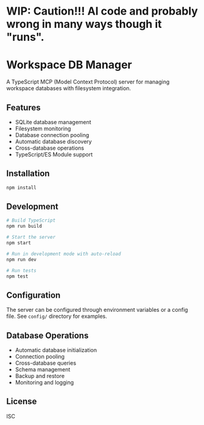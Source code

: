 # WIP: Caution!!! AI code and probably wrong in many ways though it "runs".

# Workspace DB Manager

A TypeScript MCP (Model Context Protocol) server for managing workspace databases with filesystem integration.

## Features

- SQLite database management
- Filesystem monitoring
- Database connection pooling
- Automatic database discovery
- Cross-database operations
- TypeScript/ES Module support

## Installation

```bash
npm install
```

## Development

```bash
# Build TypeScript
npm run build

# Start the server
npm start

# Run in development mode with auto-reload
npm run dev

# Run tests
npm test
```

## Configuration

The server can be configured through environment variables or a config file. See `config/` directory for examples.

## Database Operations

- Automatic database initialization
- Connection pooling
- Cross-database queries
- Schema management
- Backup and restore
- Monitoring and logging

## License

ISC
